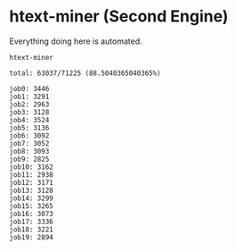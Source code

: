 # htext-miner (Second Engine)

Everything doing here is automated.

```
htext-miner

total: 63037/71225 (88.5040365040365%)

job0: 3446
job1: 3291
job2: 2963
job3: 3128
job4: 3524
job5: 3136
job6: 3092
job7: 3052
job8: 3093
job9: 2825
job10: 3162
job11: 2938
job12: 3171
job13: 3128
job14: 3299
job15: 3265
job16: 3073
job17: 3336
job18: 3221
job19: 2894
```